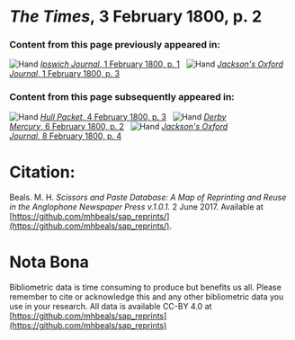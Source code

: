 # *The Times*, 3 February 1800, p. 2  
  
### Content from this page previously appeared in:  
![Hand](http://scissorsandpaste.net/wp-content/uploads/2017/06/smallhandpointer.png) [*Ipswich Journal*, 1 February 1800, p. 1](https://mhbeals.github.io/sap_html/Ipswich-Journal/Ipswich-Journal-1-February-1800-p-1)  
![Hand](http://scissorsandpaste.net/wp-content/uploads/2017/06/smallhandpointer.png) [*Jackson's Oxford Journal*, 1 February 1800, p. 3](https://mhbeals.github.io/sap_html/Jackson's-Oxford-Journal/Jackson's-Oxford-Journal-1-February-1800-p-3)  
  
### Content from this page subsequently appeared in:  
![Hand](http://scissorsandpaste.net/wp-content/uploads/2017/06/smallhandpointer.png) [*Hull Packet*, 4 February 1800, p. 3](https://mhbeals.github.io/sap_html/Hull-Packet/Hull-Packet-4-February-1800-p-3)  
![Hand](http://scissorsandpaste.net/wp-content/uploads/2017/06/smallhandpointer.png) [*Derby Mercury*, 6 February 1800, p. 2](https://mhbeals.github.io/sap_html/Derby-Mercury/Derby-Mercury-6-February-1800-p-2)  
![Hand](http://scissorsandpaste.net/wp-content/uploads/2017/06/smallhandpointer.png) [*Jackson's Oxford Journal*, 8 February 1800, p. 4](https://mhbeals.github.io/sap_html/Jackson's-Oxford-Journal/Jackson's-Oxford-Journal-8-February-1800-p-4)  


# Citation: 

Beals. M. H. *Scissors and Paste Database: A Map of Reprinting and Reuse in the Anglophone Newspaper Press v.1.0.1.* 2 June 2017. Available at [https://github.com/mhbeals/sap_reprints/](https://github.com/mhbeals/sap_reprints/). 

# Nota Bona

Bibliometric data is time consuming to produce but benefits us all. Please remember to cite or acknowledge this and any other bibliometric data you use in your research. All data is available CC-BY 4.0 at [https://github.com/mhbeals/sap_reprints](https://github.com/mhbeals/sap_reprints)